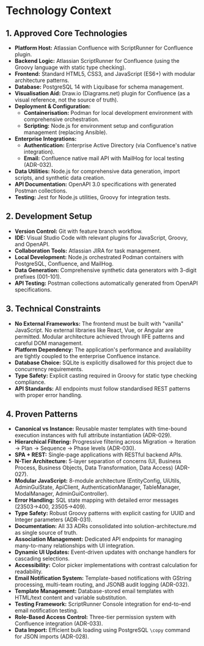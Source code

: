 # Technology Context

## 1. Approved Core Technologies

* **Platform Host:** Atlassian Confluence with ScriptRunner for Confluence plugin.
* **Backend Logic:** Atlassian ScriptRunner for Confluence (using the Groovy language with static type checking).
* **Frontend:** Standard HTML5, CSS3, and JavaScript (ES6+) with modular architecture patterns.
* **Database:** PostgreSQL 14 with Liquibase for schema management.
* **Visualisation Aid:** Draw.io (Diagrams.net) plugin for Confluence (as a visual reference, not the source of truth).
* **Deployment & Configuration:**
  * **Containerisation:** Podman for local development environment with comprehensive orchestration.
  * **Scripting:** Node.js for environment setup and configuration management (replacing Ansible).
* **Enterprise Integrations:**
  * **Authentication:** Enterprise Active Directory (via Confluence's native integration).
  * **Email:** Confluence native mail API with MailHog for local testing (ADR-032).
* **Data Utilities:** Node.js for comprehensive data generation, import scripts, and synthetic data creation.
* **API Documentation:** OpenAPI 3.0 specifications with generated Postman collections.
* **Testing:** Jest for Node.js utilities, Groovy for integration tests.

## 2. Development Setup

* **Version Control:** Git with feature branch workflow.
* **IDE:** Visual Studio Code with relevant plugins for JavaScript, Groovy, and OpenAPI.
* **Collaboration Tools:** Atlassian JIRA for task management.
* **Local Development:** Node.js orchestrated Podman containers with PostgreSQL, Confluence, and MailHog.
* **Data Generation:** Comprehensive synthetic data generators with 3-digit prefixes (001-101).
* **API Testing:** Postman collections automatically generated from OpenAPI specifications.

## 3. Technical Constraints

* **No External Frameworks:** The frontend must be built with "vanilla" JavaScript. No external libraries like React, Vue, or Angular are permitted. Modular architecture achieved through IIFE patterns and careful DOM management.
* **Platform Dependency:** The application's performance and availability are tightly coupled to the enterprise Confluence instance.
* **Database Choice:** SQLite is explicitly disallowed for this project due to concurrency requirements.
* **Type Safety:** Explicit casting required in Groovy for static type checking compliance.
* **API Standards:** All endpoints must follow standardised REST patterns with proper error handling.

## 4. Proven Patterns

* **Canonical vs Instance:** Reusable master templates with time-bound execution instances with full attribute instantiation (ADR-029).
* **Hierarchical Filtering:** Progressive filtering across Migration → Iteration → Plan → Sequence → Phase levels (ADR-030).
* **SPA + REST:** Single-page applications with RESTful backend APIs.
* **N-Tier Architecture:** 5-layer separation of concerns (UI, Business Process, Business Objects, Data Transformation, Data Access) (ADR-027).
* **Modular JavaScript:** 8-module architecture (EntityConfig, UiUtils, AdminGuiState, ApiClient, AuthenticationManager, TableManager, ModalManager, AdminGuiController).
* **Error Handling:** SQL state mapping with detailed error messages (23503→400, 23505→409).
* **Type Safety:** Robust Groovy patterns with explicit casting for UUID and Integer parameters (ADR-031).
* **Documentation:** All 33 ADRs consolidated into solution-architecture.md as single source of truth.
* **Association Management:** Dedicated API endpoints for managing many-to-many relationships with UI integration.
* **Dynamic UI Updates:** Event-driven updates with onchange handlers for cascading selections.
* **Accessibility:** Color picker implementations with contrast calculation for readability.
* **Email Notification System:** Template-based notifications with GString processing, multi-team routing, and JSONB audit logging (ADR-032).
* **Template Management:** Database-stored email templates with HTML/text content and variable substitution.
* **Testing Framework:** ScriptRunner Console integration for end-to-end email notification testing.
* **Role-Based Access Control:** Three-tier permission system with Confluence integration (ADR-033).
* **Data Import:** Efficient bulk loading using PostgreSQL `\copy` command for JSON imports (ADR-028).
